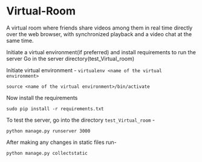 # Virtual-Room
A virtual room where friends share videos among them in real time directly over the web browser, with synchronized playback and a video chat at the same time.

Initiate a virtual environment(if preferred) and install requirements to run the server
Go in the server directory(test_Virtual_room)

Initiate virtual environment - `virtualenv <name of the virtual environment>`

`source <name of the virtual environment>/bin/activate`

Now install the requirements
```
sudo pip install -r requirements.txt 
```

To test the server, go into the directory `test_Virtual_room` - 

``` 
python manage.py runserver 3000
```

After making any changes in static files run-

```
python manage.py collectstatic
```
